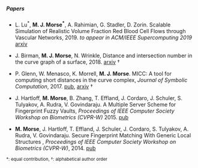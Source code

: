 ##### Papers

* L. Lu<sup>\*</sup>, **M. J. Morse<sup>\*</sup>**, A. Rahimian, G. Stadler, D. Zorin. Scalable Simulation of Realistic Volume Fraction Red Blood Cell Flows through Vascular Networks, 2019. *to appear in ACM/IEEE Supercomputing 2019* [arxiv](https://arxiv.org/pdf/1909.11085.pdf)

* J. Birman, **M. J. Morse**, N. Wrinkle, Distance and intersection number in the curve graph of a surface, 2018. [arxiv](https://arxiv.org/abs/1809.07385) &dagger;

* P. Glenn, W. Menasco, K. Morrell, **M. J. Morse**. MICC: A tool for computing short distances in the curve complex, *Journal of Symbolic Computation*, 2017. [pub](https://doi.org/10.1016/j.jsc.2016.03.010), [arxiv](http://arxiv.org/abs/1408.4134) &dagger;

* J. Hartloff, **M. Morse**, B. Zhang, T. Effland, J. Cordaro, J. Schuler, S. Tulyakov, A. Rudra, V. Govindaraju. A Multiple Server Scheme for Fingerprint Fuzzy Vaults, *Proceedings of IEEE Computer Society Workshop on Biometrics (CVPR-W)* 2015. [pub](https://doi.org/10.1109/CVPRW.2015.7301327)

* **M. Morse**, J. Hartloff, T. Effland, J. Schuler, J. Cordaro, S. Tulyakov, A. Rudra, V. Govindaraju. Secure Fingerprint Matching With Generic Local Structures , *Proceedings of IEEE Computer Society Workshop on Biometrics (CVPR-W)*, 2014. [pub](http://www.cv-foundation.org//openaccess/content_cvpr_workshops_2014/W01/papers/Morse_Secure_Fingerprint_Matching_2014_CVPR_paper.pdf)

<sup>\*: equal contribution, &dagger;: alphabetical author order</sup>
